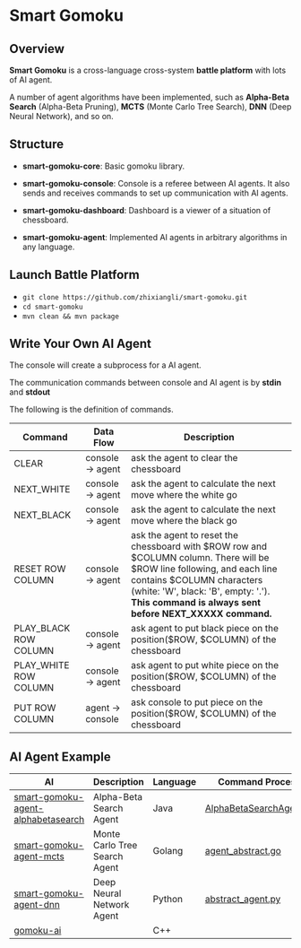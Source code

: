 # Smart Gomoku

## Overview

**Smart Gomoku** is a cross-language cross-system **battle platform** with lots of AI agent.

A number of agent algorithms have been implemented, such as **Alpha-Beta Search** (Alpha-Beta Pruning), **MCTS** (Monte Carlo Tree Search), **DNN** (Deep Neural Network), and so on.

## Structure

+ **smart-gomoku-core**: Basic gomoku library.

+ **smart-gomoku-console**: Console is a referee between AI agents. It also sends and receives commands to set up communication with AI agents.

+ **smart-gomoku-dashboard**: Dashboard is a viewer of a situation of chessboard.

+ **smart-gomoku-agent**: Implemented AI agents in arbitrary algorithms in any language.

## Launch Battle Platform
+ ```git clone https://github.com/zhixiangli/smart-gomoku.git```
+ ```cd smart-gomoku```
+ ```mvn clean && mvn package```

## Write Your Own AI Agent
The console will create a subprocess for a AI agent.

The communication commands between console and AI agent is by **stdin** and **stdout**

The following is the definition of commands.

Command | Data Flow | Description
--------|-----------|------------
CLEAR | console -> agent | ask the agent to clear the chessboard
NEXT_WHITE | console -> agent | ask the agent to calculate the next move where the white go
NEXT_BLACK | console -> agent | ask the agent to calculate the next move where the black go
RESET ROW COLUMN | console -> agent | ask the agent to reset the chessboard with \$ROW row and \$COLUMN column. There will be \$ROW line following, and each line contains \$COLUMN characters (white: 'W', black: 'B', empty: '.'). **This command is always sent before NEXT_XXXXX command.**
PLAY_BLACK ROW COLUMN | console -> agent | ask agent to put black piece on the position(\$ROW, \$COLUMN) of the chessboard
PLAY_WHITE ROW COLUMN | console -> agent | ask agent to put white piece on the position(\$ROW, \$COLUMN) of the chessboard
PUT ROW COLUMN | agent -> console | ask console to put piece on the position(\$ROW, \$COLUMN) of the chessboard

## AI Agent Example

AI | Description | Language | Command Processor
---|---|---|---
[smart-gomoku-agent-alphabetasearch](https://github.com/zhixiangli/smart-gomoku/tree/master/smart-gomoku-agent-alphabetasearch) | Alpha-Beta Search Agent | Java | [AlphaBetaSearchAgent.java](https://github.com/zhixiangli/smart-gomoku/blob/master/smart-gomoku-agent-alphabetasearch/src/main/java/com/zhixiangli/gomoku/agent/alphabetasearch/AlphaBetaSearchAgent.java)
[smart-gomoku-agent-mcts](https://github.com/zhixiangli/smart-gomoku/tree/master/smart-gomoku-agent-mcts) | Monte Carlo Tree Search Agent | Golang | [agent_abstract.go](https://github.com/zhixiangli/smart-gomoku/blob/master/smart-gomoku-agent-mcts/src/console/agent_abstract.go)
[smart-gomoku-agent-dnn](https://github.com/zhixiangli/smart-gomoku/tree/master/smart-gomoku-agent-dnn) | Deep Neural Network Agent | Python | [abstract_agent.py](https://github.com/zhixiangli/smart-gomoku/blob/master/smart-gomoku-agent-dnn/src/abstract_agent.py)
[gomoku-ai](https://github.com/ghnjk/gomoku-ai) | | C++ | 
